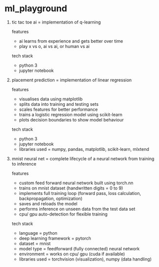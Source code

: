 # ml_playground 

1. tic tac toe ai
   = implementation of q-learning
   
   features
   - ai learns from experience and gets better over time
   - play x vs o, ai vs ai, or human vs ai
   
   tech stack
   - python 3
   - jupyter notebook

3. placement prediction
   = implementation of linear regression

   features
   - visualises data using matplotlib
   - splits data into training and testing sets
   - scales features for better performance
   - trains a logistic regression model using scikit-learn
   - plots decision boundaries to show model behaviour

   tech stack
   - python 3
   - jupyter notebook
   - libraries used = numpy, pandas, matplotlib, scikit-learn, mlxtend 

4. mnist neural net
   = complete lifecycle of a neural network from training to inference

   features
   - custom feed forward neural network built using torch.nn
   - trains on mnist dataset (handwritten digits = 0 to 9)
   - implements full training loop (forward pass, loss calculation, backpropagation, optimization)
   - saves and reloads the model
   - performs inference on unseen data from the test data set
   - cpu/ gpu auto-detection for flexible training

   tech stack
   - language = python
   - deep learning framework = pytorch
   - dataset = mnist
   - model type = feedforward (fully connected) neural network
   - environment = works on cpu/ gpu (cuda if available)
   - libraries used = torchvision (visualization), numpy (data handling)  
